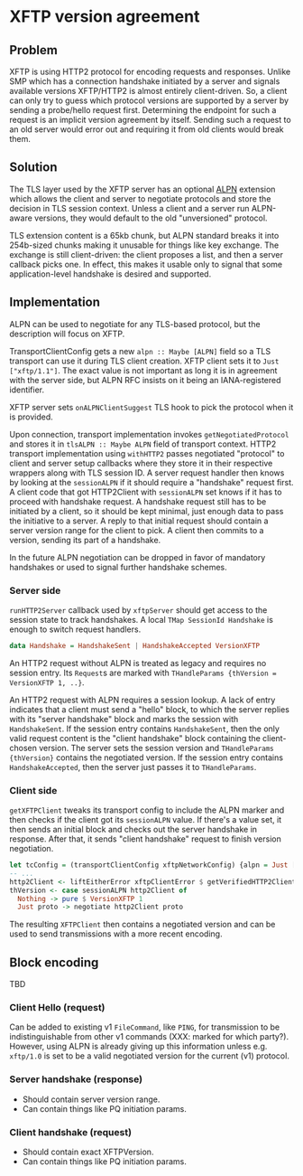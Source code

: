 # XFTP version agreement

## Problem

XFTP is using HTTP2 protocol for encoding requests and responses.
Unlike SMP which has a connection handshake initiated by a server and signals available versions XFTP/HTTP2 is almost entirely client-driven.
So, a client can only try to guess which protocol versions are supported by a server by sending a probe/hello request first.
Determining the endpoint for such a request is an implicit version agreement by itself.
Sending such a request to an old server would error out and requiring it from old clients would break them.

## Solution

The TLS layer used by the XFTP server has an optional [ALPN](https://datatracker.ietf.org/doc/html/rfc7301) extension which allows the client and server to negotiate protocols and store the decision in TLS session context.
Unless a client and a server run ALPN-aware versions, they would default to the old "unversioned" protocol.

TLS extension content is a 65kb chunk, but ALPN standard breaks it into 254b-sized chunks making it unusable for things like key exchange.
The exchange is still client-driven: the client proposes a list, and then a server callback picks one.
In effect, this makes it usable only to signal that some application-level handshake is desired and supported.

## Implementation

ALPN can be used to negotiate for any TLS-based protocol, but the description will focus on XFTP.

TransportClientConfig gets a new `alpn :: Maybe [ALPN]` field so a TLS transport can use it during TLS client creation.
XFTP client sets it to `Just ["xftp/1.1"]`.
The exact value is not important as long it is in agreement with the server side, but ALPN RFC insists on it being an IANA-registered identifier.

XFTP server sets `onALPNClientSuggest` TLS hook to pick the protocol when it is provided.

Upon connection, transport implementation invokes `getNegotiatedProtocol` and stores it in `tlsALPN :: Maybe ALPN` field of transport context.
HTTP2 transport implementation using `withHTTP2` passes negotiated "protocol" to client and server setup callbacks where they store it in their respective wrappers along with TLS session ID.
A server request handler then knows by looking at the `sessionALPN` if it should require a "handshake" request first.
A client code that got HTTP2Client with `sessionALPN` set knows if it has to proceed with handshake request.
A handshake request still has to be initiated by a client, so it should be kept minimal, just enough data to pass the initiative to a server.
A reply to that initial request should contain a server version range for the client to pick.
A client then commits to a version, sending its part of a handshake.

In the future ALPN negotiation can be dropped in favor of mandatory handshakes or used to signal further handshake schemes.

### Server side

`runHTTP2Server` callback used by `xftpServer` should get access to the session state to track handshakes.
A local `TMap SessionId Handshake` is enough to switch request handlers.

```haskell
data Handshake = HandshakeSent | HandshakeAccepted VersionXFTP
```

An HTTP2 request without ALPN is treated as legacy and requires no session entry.
Its `Request`s are marked with `THandleParams {thVersion = VersionXFTP 1, ..}`.

An HTTP2 request with ALPN requires a session lookup.
A lack of entry indicates that a client must send a "hello" block, to which the server replies with its "server handshake" block and marks the session with `HandshakeSent`.
If the session entry contains `HandshakeSent`, then the only valid request content is the "client handshake" block containing the client-chosen version.
The server sets the session version and `THandleParams {thVersion}` contains the negotiated version.
If the session entry contains `HandshakeAccepted`, then the server just passes it to `THandleParams`.

### Client side

`getXFTPClient` tweaks its transport config to include the ALPN marker and then checks if the client got its `sessionALPN` value.
If there's a value set, it then sends an initial block and checks out the server handshake in response.
After that, it sends "client handshake" request to finish version negotiation.

```haskell
let tcConfig = (transportClientConfig xftpNetworkConfig) {alpn = Just ["xftp/1.1"]}
-- ...
http2Client <- liftEitherError xftpClientError $ getVerifiedHTTP2Client -- ...
thVersion <- case sessionALPN http2Client of
  Nothing -> pure $ VersionXFTP 1
  Just proto -> negotiate http2Client proto
```

The resulting `XFTPClient` then contains a negotiated version and can be used to send transmissions with a more recent encoding.

## Block encoding

TBD

### Client Hello (request)

Can be added to existing v1 `FileCommand`, like `PING`, for transmission to be indistinguishable from other v1 commands (XXX: marked for which party?).
However, using ALPN is already giving up this information unless e.g. `xftp/1.0` is set to be a valid negotiated version for the current (v1) protocol.

### Server handshake (response)

- Should contain server version range.
- Can contain things like PQ initiation params.

### Client handshake (request)

- Should contain exact XFTPVersion.
- Can contain things like PQ initiation params.
